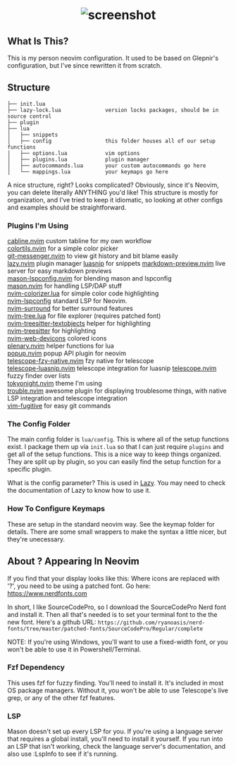 <h1 align="center">
  <img src="https://user-images.githubusercontent.com/11034778/215368402-c2a76b55-6ae2-448d-87ff-d49ef3a77f97.png" alt="screenshot"/>
</h1>

## What Is This?

This is my person neovim configuration. It used to be based on Glepnir's configuration, but I've since rewritten it from scratch.

## Structure
```
├── init.lua
├── lazy-lock.lua              version locks packages, should be in source control
├── plugin
├── lua
│   ├── snippets
│   ├── config                 this folder houses all of our setup functions
│   ├── options.lua            vim options
│   ├── plugins.lua            plugin manager
│   ├── autocommands.lua       your custom autocommands go here
│   └── mappings.lua           your keymaps go here
```
A nice structure, right? Looks complicated? Obviously, since it's Neovim, you can delete literally
ANYTHING you'd like! This structure is mostly for organization, and I've tried
to keep it idiomatic, so looking at other configs and examples should be
straightforward. 

### Plugins I'm Using

[cabline.nvim](https://github.com/andrewjwaggoner/cabline.nvim) custom tabline for my own workflow  
[colortils.nvim](https://github.com/nvim-colortils/colortils.nvim) for a simple color picker  
[git-messenger.nvim](https://github.com/rhysd/git-messenger.vim) to view git history and bit blame easily  
[lazy.nvim](https://github.com/folke/lazy.nvim) plugin manager
[luasnip](https://github.com/L3MON4D3/LuaSnip/) for snippets
[markdown-preview.nvim](https://github.com/iamcco/markdown-preview.nvim) live server for easy markdown previews  
[mason-lspconfig.nvim](https://github.com/williamboman/mason-lspconfig.nvim) for blending mason and lspconfig  
[mason.nvim](https://github.com/williamboman/mason.nvim) for handling LSP/DAP stuff  
[nvim-colorizer.lua](https://github.com/norcalli/nvim-colorizer.lua) for simple color code highlighting  
[nvim-lspconfig](https://github.com/neovim/nvim-lspconfig) standard LSP for Neovim.  
[nvim-surround](https://github.com/tpope/vim-surround) for better surround features  
[nvim-tree.lua](https://github.com/kyazdani42/nvim-tree.lua) for file explorer (requires patched font)  
[nvim-treesitter-textobjects](https://github.com/nvim-treesitter/nvim-treesitter-textobjects) helper for highlighting  
[nvim-treesitter](https://github.com/nvim-treesitter/nvim-treesitter) for highlighting  
[nvim-web-devicons](https://github.com/kyazdani42/nvim-web-devicons) colored icons  
[plenary.nvim](https://github.com/nvim-lua/plenary.nvim) helper functions for lua  
[popup.nvim](https://github.com/nvim-lua/popup.nvim) popup API plugin for neovim  
[telescope-fzy-native.nvim](https://github.com/nvim-telescope/telescope-fzy-native.nvim) fzy native for telescope  
[telescope-luasnip.nvim](https://github.com/benfowler/telescope-luasnip.nvim) telescope integration for luasnip
[telescope.nvim](https://github.com/nvim-telescope/telescope.nvim) fuzzy finder over lists  
[tokyonight.nvim](https://github.com/folke/tokyonight.nvim) theme I'm using  
[trouble.nvim](https://github.com/folke/trouble.nvim) awesome plugin for displaying troublesome things, with native LSP integration and telescope integration  
[vim-fugitive](https://github.com/tpope/vim-fugitive) for easy git commands  

### The Config Folder

The main config folder is `lua/config`. This is where all of the setup functions exist. I package them up via `init.lua`
so that I can just require `plugins` and get all of the setup functions. This is a nice way to keep things organized.
They are split up by plugin, so you can easily find the setup function for a specific plugin. 

What is the config parameter? This is used in [Lazy](https://github.com/folke/lazy.nvim).
You may need to check the documentation of Lazy to know how to use it. 

### How To Configure Keymaps

These are setup in the standard neovim way. See the keymap folder for details.
There are some small wrappers to make the syntax a little nicer, but they're
unecessary.

## About ? Appearing In Neovim

If you find that your display looks like this: <Insert Image> Where icons are
replaced with '?', you need to be using a patched font. Go here: https://www.nerdfonts.com

In short, I like SourceCodePro, so I download the SourceCodePro Nerd font and
install it. Then all that's needed is to set your terminal font to the the new font. 
Here's a github URL: `https://github.com/ryanoasis/nerd-fonts/tree/master/patched-fonts/SourceCodePro/Regular/complete`

NOTE: If you're using Windows, you'll want to use a fixed-width font, or you
won't be able to use it in Powershell/Terminal.

### Fzf Dependency

This uses fzf for fuzzy finding. You'll need to install it. It's included in most OS package managers. Without it, you won't be able 
to use Telescope's live grep, or any of the other fzf features.

### LSP

Mason doesn't set up every LSP for you. If you're using a language server that requires a global install, you'll need to install it yourself.
If you run into an LSP that isn't working, check the language server's documentation, and also use :LspInfo to see if it's running.
